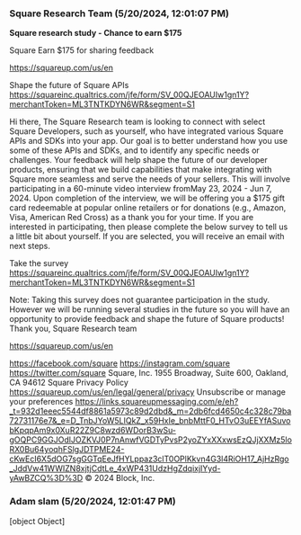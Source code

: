 ### Square Research Team (5/20/2024, 12:01:07 PM)

**Square research study - Chance to earn $175**

Square Earn $175 for sharing feedback








 <https://squareup.com/us/en>


Shape the future of Square APIs
<https://squareinc.qualtrics.com/jfe/form/SV_00QJEOAUIw1gn1Y?merchantToken=ML3TNTKDYN6WR&segment=S1>




Hi there, The Square Research team is looking to connect with select Square
Developers, such as yourself, who have integrated various Square APIs and SDKs
into your app. Our goal is to better understand how you use some of these APIs
and SDKs, and to identify any specific needs or challenges. Your feedback will
help shape the future of our developer products, ensuring that we build
capabilities that make integrating with Square more seamless and serve the
needs of your sellers. This will involve participating in a 60-minute video
interview fromMay 23, 2024 - Jun 7, 2024. Upon completion of the interview, we
will be offering you a $175 gift card redeemable at popular online retailers or
for donations (e.g., Amazon, Visa, American Red Cross) as a thank you for your
time. If you are interested in participating, then please complete the below
survey to tell us a little bit about yourself. If you are selected, you will
receive an email with next steps.





Take the survey
<https://squareinc.qualtrics.com/jfe/form/SV_00QJEOAUIw1gn1Y?merchantToken=ML3TNTKDYN6WR&segment=S1>


Note: Taking this survey does not guarantee participation in the study.
However we will be running several studies in the future so you will have an
opportunity to provide feedback and shape the future of Square products! Thank
you,
Square Research team





 <https://squareup.com/us/en>

 <https://facebook.com/square>  <https://instagram.com/square>
<https://twitter.com/square>
Square, Inc.
 1955 Broadway, Suite 600,
Oakland, CA 94612
Square Privacy Policy <https://squareup.com/us/en/legal/general/privacy>
Unsubscribe or manage your preferences
<https://links.squareupmessaging.com/e/eh?_t=932d1eeec5544df8861a5973c89d2dbd&_m=2db6fcd4650c4c328c79ba72731176e7&_e=D_TnbJYoW5LIQkZ_x59HxIe_bnbMttF0_HTvO3uEEYfASuvobKpqpAm9x0XuR22Z9C8wzd6WDorB3wSu-gOQPC9GGJOdlJOZKVJ0P7nAnwfVGDTyPvsP2yoZYxXXxwsEzQJjXXMz5loRX0Bu64yoqhFSlgJDTPME24-cKwEcI6X5dOG7sgGGTqEeJfHYLppaz3clT0OPlKkvn4G3l4RiOH17_AjHzRgo_JddVw41WWIZN8xjtjCdtLe_4xWP431UdzHgZdqixjIYyd-yAwBZCQ%3D%3D>
© 2024 Block, Inc.

### Adam slam (5/20/2024, 12:01:47 PM)

[object Object]

